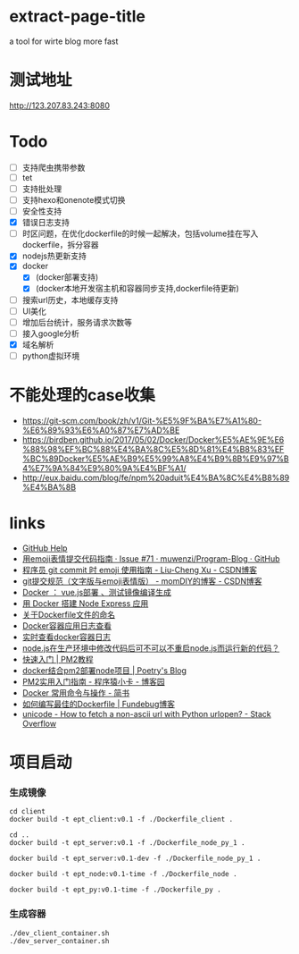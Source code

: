 # extract-page-title
a tool for wirte blog more fast

# 测试地址

http://123.207.83.243:8080

# Todo

- [ ] 支持爬虫携带参数
- [ ] tet
- [ ] 支持批处理
- [ ] 支持hexo和onenote模式切换
- [ ] 安全性支持
- [x] 错误日志支持
- [ ] 时区问题，在优化dockerfile的时候一起解决，包括volume挂在写入dockerfile，拆分容器
- [x] nodejs热更新支持
- [x] docker
    - [x] (docker部署支持)
    - [x] (docker本地开发宿主机和容器同步支持,dockerfile待更新)  
- [ ] 搜索url历史，本地缓存支持
- [ ] UI美化
- [ ] 增加后台统计，服务请求次数等
- [ ] 接入google分析
- [x] 域名解析
- [ ] python虚拟环境

# 不能处理的case收集

- https://git-scm.com/book/zh/v1/Git-%E5%9F%BA%E7%A1%80-%E6%89%93%E6%A0%87%E7%AD%BE
- https://birdben.github.io/2017/05/02/Docker/Docker%E5%AE%9E%E6%88%98%EF%BC%88%E4%BA%8C%E5%8D%81%E4%B8%83%EF%BC%89Docker%E5%AE%B9%E5%99%A8%E4%B9%8B%E9%97%B4%E7%9A%84%E9%80%9A%E4%BF%A1/
- http://eux.baidu.com/blog/fe/npm%20aduit%E4%BA%8C%E4%B8%89%E4%BA%8B


# links
- [GitHub Help](https://help.github.com/categories/writing-on-github/)
- [用emoji表情提交代码指南 · Issue #71 · muwenzi/Program-Blog · GitHub](https://github.com/muwenzi/Program-Blog/issues/71)
- [程序员 git commit 时 emoji 使用指南 - Liu-Cheng Xu - CSDN博客](https://blog.csdn.net/simple_the_best/article/details/53320275)
- [git提交规范（文字版与emoji表情版） - momDIY的博客 - CSDN博客](https://blog.csdn.net/momDIY/article/details/80507684)
- [Docker ： vue.js部署 、测试镜像编译生成](https://www.jianshu.com/p/09cf1abffbec)
- [用 Docker 搭建 Node Express 应用](http://guide.daocloud.io/dcs/docker-node-express-9153906.html)
- [关于Dockerfile文件的命名](http://www.talkwithtrend.com/Question/153473)
- [Docker容器应用日志查看](https://blog.csdn.net/benben_2015/article/details/80708723)
- [实时查看docker容器日志](https://blog.csdn.net/wen_1108/article/details/78356655)
- [node.js在生产环境中修改代码后可不可以不重启node.js而运行新的代码？](https://cnodejs.org/topic/547342b7a3e2aee40698dfc0)
- [快速入门 | PM2教程](https://pm2.io/doc/zh/runtime/quick-start/)
- [docker结合pm2部署node项目 | Poetry's Blog](http://blog.poetries.top/2018/11/26/docker-pm2-deploy-node-proj/)
- [PM2实用入门指南 - 程序猿小卡 - 博客园](https://www.cnblogs.com/chyingp/p/pm2-documentation.html)
- [Docker 常用命令与操作 - 简书](https://www.jianshu.com/p/adaa34795e64)
- [如何编写最佳的Dockerfile | Fundebug博客](https://blog.fundebug.com/2017/05/15/write-excellent-dockerfile/)
- [unicode - How to fetch a non-ascii url with Python urlopen? - Stack Overflow](https://stackoverflow.com/questions/4389572/how-to-fetch-a-non-ascii-url-with-python-urlopen)
# 项目启动

### 生成镜像
```
cd client
docker build -t ept_client:v0.1 -f ./Dockerfile_client .

cd ..
docker build -t ept_server:v0.1 -f ./Dockerfile_node_py_1 .

docker build -t ept_server:v0.1-dev -f ./Dockerfile_node_py_1 .

docker build -t ept_node:v0.1-time -f ./Dockerfile_node .

docker build -t ept_py:v0.1-time -f ./Dockerfile_py .
```


### 生成容器
```
./dev_client_container.sh
./dev_server_container.sh
```
